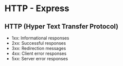 # HTTP - Express

## HTTP (Hyper Text Transfer Protocol)
 - 1xx: Informational responses
 - 2xx: Successful responses
 - 3xx: Redirection messages
 - 4xx: Client error responses
 - 5xx: Server error responses

